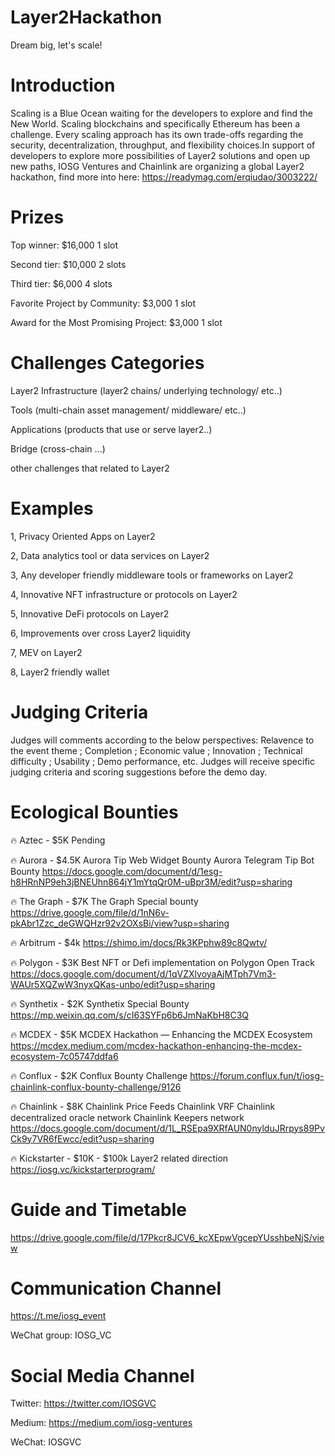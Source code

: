 # Layer2Hackathon
Dream big, let's scale!

# Introduction
Scaling is a Blue Ocean waiting for the developers to explore and find the New World. Scaling blockchains and specifically Ethereum has been a challenge. Every scaling approach has its own trade-offs regarding the security, decentralization, throughput, and flexibility choices.In support of developers to explore more possibilities of Layer2 solutions and open up new paths, IOSG Ventures and Chainlink are organizing a global Layer2 hackathon, find more into here: https://readymag.com/erqiudao/3003222/

# Prizes
Top winner: $16,000 1 slot

Second tier: $10,000 2 slots

Third tier: $6,000 4 slots

Favorite Project by Community: $3,000 1 slot

Award for the Most Promising Project: $3,000 1 slot

# Challenges Categories
Layer2 Infrastructure (layer2 chains/ underlying technology/ etc..)

Tools (multi-chain asset management/ middleware/ etc..)

Applications (products that use or serve layer2..)

Bridge (cross-chain ...)

other challenges that related to Layer2

# Examples
1, Privacy Oriented Apps on Layer2

2, Data analytics tool or data services on Layer2

3, Any developer friendly middleware tools or frameworks on Layer2

4, Innovative NFT infrastructure or protocols on Layer2

5, Innovative DeFi protocols on Layer2

6, Improvements over cross Layer2 liquidity

7, MEV on Layer2

8, Layer2 friendly wallet

# Judging Criteria
Judges will comments according to the below perspectives: Relavence to the event theme ; Completion ; Economic value ; Innovation ; Technical difficulty ; Usability ; Demo performance, etc. Judges will receive specific judging criteria and scoring suggestions before the demo day.

# Ecological Bounties
🔥 Aztec - $5K Pending

🔥 Aurora - $4.5K Aurora Tip Web Widget Bounty Aurora Telegram Tip Bot Bounty https://docs.google.com/document/d/1esg-h8HRnNP9eh3jBNEUhn864jY1mYtqQr0M-uBpr3M/edit?usp=sharing

🔥 The Graph - $7K The Graph Special bounty https://drive.google.com/file/d/1nN6v-pkAbr1Zzc_deGWQHzr92v2OXsBi/view?usp=sharing

🔥 Arbitrum - $4k https://shimo.im/docs/Rk3KPphw89c8Qwtv/

🔥 Polygon - $3K Best NFT or Defi implementation on Polygon Open Track https://docs.google.com/document/d/1qVZXlvoyaAjMTph7Vm3-WAUr5XQZwW3nyxQKas-unbo/edit?usp=sharing

🔥 Synthetix - $2K Synthetix Special Bounty https://mp.weixin.qq.com/s/cI63SYFp6b6JmNaKbH8C3Q

🔥 MCDEX - $5K MCDEX Hackathon — Enhancing the MCDEX Ecosystem https://mcdex.medium.com/mcdex-hackathon-enhancing-the-mcdex-ecosystem-7c05747ddfa6

🔥 Conflux - $2K Conflux Bounty Challenge https://forum.conflux.fun/t/iosg-chainlink-conflux-bounty-challenge/9126

🔥 Chainlink - $8K Chainlink Price Feeds Chainlink VRF Chainlink decentralized oracle network Chainlink Keepers network https://docs.google.com/document/d/1L_RSEpa9XRfAUN0nylduJRrpys89PvCk9y7VR6fEwcc/edit?usp=sharing

🔥 Kickstarter - $10K - $100k Layer2 related direction https://iosg.vc/kickstarterprogram/

# Guide and Timetable
https://drive.google.com/file/d/17Pkcr8JCV6_kcXEpwVgcepYUsshbeNjS/view

# Communication Channel
https://t.me/iosg_event

WeChat group: IOSG_VC

# Social Media Channel
Twitter: https://twitter.com/IOSGVC

Medium: https://medium.com/iosg-ventures

WeChat: IOSGVC
